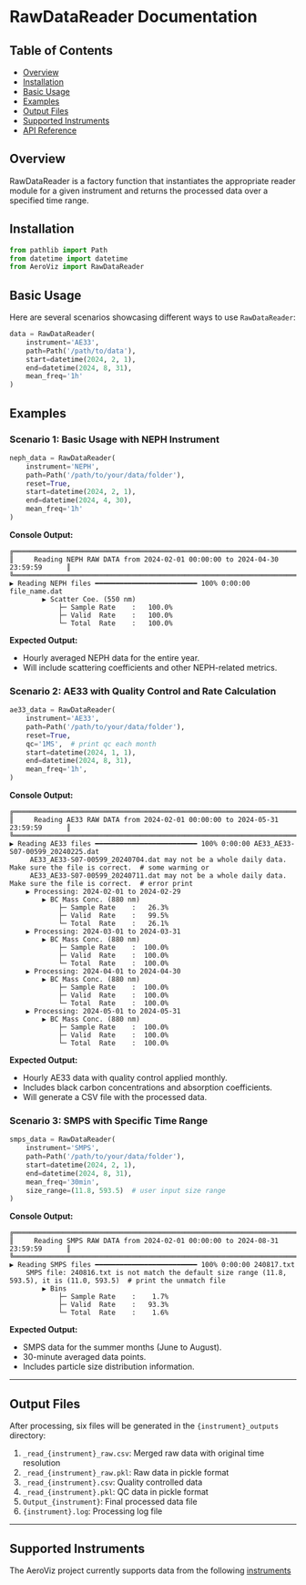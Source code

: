 # RawDataReader Documentation

## Table of Contents

- [Overview](#overview)
- [Installation](#installation)
- [Basic Usage](#basic-usage)
- [Examples](#examples)
- [Output Files](#output-files)
- [Supported Instruments](#supported-instruments)
- [API Reference](../../api/RawDataReader.md)

## Overview

RawDataReader is a factory function that instantiates the appropriate reader module for a given instrument and returns
the processed data over a specified time range.

## Installation

```python
from pathlib import Path
from datetime import datetime
from AeroViz import RawDataReader
```

## Basic Usage

Here are several scenarios showcasing different ways to use `RawDataReader`:

```python
data = RawDataReader(
    instrument='AE33',
    path=Path('/path/to/data'),
    start=datetime(2024, 2, 1),
    end=datetime(2024, 8, 31),
    mean_freq='1h'
)
```

## Examples

### Scenario 1: Basic Usage with NEPH Instrument

```python
neph_data = RawDataReader(
    instrument='NEPH',
    path=Path('/path/to/your/data/folder'),
    reset=True,
    start=datetime(2024, 2, 1),
    end=datetime(2024, 4, 30),
    mean_freq='1h'
)
```

**Console Output:**

```pycon
╔════════════════════════════════════════════════════════════════════════════════╗
║     Reading NEPH RAW DATA from 2024-02-01 00:00:00 to 2024-04-30 23:59:59      ║
╚════════════════════════════════════════════════════════════════════════════════╝
▶ Reading NEPH files ━━━━━━━━━━━━━━━━━━━━━━━━━ 100% 0:00:00 file_name.dat
		▶ Scatter Coe. (550 nm)
			├─ Sample Rate    :   100.0%
			├─ Valid  Rate    :   100.0%
			└─ Total  Rate    :   100.0%
```

**Expected Output:**

- Hourly averaged NEPH data for the entire year.
- Will include scattering coefficients and other NEPH-related metrics.

### Scenario 2: AE33 with Quality Control and Rate Calculation

```python
ae33_data = RawDataReader(
    instrument='AE33',
    path=Path('/path/to/your/data/folder'),
    reset=True,
    qc='1MS',  # print qc each month
    start=datetime(2024, 1, 1),
    end=datetime(2024, 8, 31),
    mean_freq='1h',
)
```

**Console Output:**

```pycon
╔════════════════════════════════════════════════════════════════════════════════╗
║     Reading AE33 RAW DATA from 2024-02-01 00:00:00 to 2024-05-31 23:59:59      ║
╚════════════════════════════════════════════════════════════════════════════════╝
▶ Reading AE33 files ━━━━━━━━━━━━━━━━━━━━━━━━━ 100% 0:00:00 AE33_AE33-S07-00599_20240225.dat
	 AE33_AE33-S07-00599_20240704.dat may not be a whole daily data. Make sure the file is correct.  # some warming or 
	 AE33_AE33-S07-00599_20240711.dat may not be a whole daily data. Make sure the file is correct.  # error print
	▶ Processing: 2024-02-01 to 2024-02-29
		▶ BC Mass Conc. (880 nm)
			├─ Sample Rate    :   26.3%
			├─ Valid  Rate    :   99.5%
			└─ Total  Rate    :   26.1%
	▶ Processing: 2024-03-01 to 2024-03-31
		▶ BC Mass Conc. (880 nm)
			├─ Sample Rate    :  100.0%
			├─ Valid  Rate    :  100.0%
			└─ Total  Rate    :  100.0%
	▶ Processing: 2024-04-01 to 2024-04-30
		▶ BC Mass Conc. (880 nm)
			├─ Sample Rate    :  100.0%
			├─ Valid  Rate    :  100.0%
			└─ Total  Rate    :  100.0%
	▶ Processing: 2024-05-01 to 2024-05-31
		▶ BC Mass Conc. (880 nm)
			├─ Sample Rate    :  100.0%
			├─ Valid  Rate    :  100.0%
			└─ Total  Rate    :  100.0%
```

**Expected Output:**

- Hourly AE33 data with quality control applied monthly.
- Includes black carbon concentrations and absorption coefficients.
- Will generate a CSV file with the processed data.

### Scenario 3: SMPS with Specific Time Range

```python
smps_data = RawDataReader(
    instrument='SMPS',
    path=Path('/path/to/your/data/folder'),
    start=datetime(2024, 2, 1),
    end=datetime(2024, 8, 31),
    mean_freq='30min',
    size_range=(11.8, 593.5)  # user input size range
)
```

**Console Output:**

```pycon
╔════════════════════════════════════════════════════════════════════════════════╗
║     Reading SMPS RAW DATA from 2024-02-01 00:00:00 to 2024-08-31 23:59:59      ║
╚════════════════════════════════════════════════════════════════════════════════╝
▶ Reading SMPS files ━━━━━━━━━━━━━━━━━━━━━━━━━ 100% 0:00:00 240817.txt
	SMPS file: 240816.txt is not match the default size range (11.8, 593.5), it is (11.0, 593.5)  # print the unmatch file
		▶ Bins
			├─ Sample Rate    :    1.7%
			├─ Valid  Rate    :   93.3%
			└─ Total  Rate    :    1.6%

```

**Expected Output:**

- SMPS data for the summer months (June to August).
- 30-minute averaged data points.
- Includes particle size distribution information.

---

## Output Files

After processing, six files will be generated in the `{instrument}_outputs` directory:

1. `_read_{instrument}_raw.csv`: Merged raw data with original time resolution
2. `_read_{instrument}_raw.pkl`: Raw data in pickle format
3. `_read_{instrument}.csv`: Quality controlled data
4. `_read_{instrument}.pkl`: QC data in pickle format
5. `Output_{instrument}`: Final processed data file
6. `{instrument}.log`: Processing log file

---

## Supported Instruments

The AeroViz project currently supports data from the following [instruments](../../guide/instruments/index.md)
